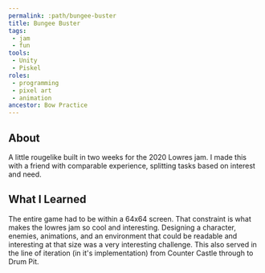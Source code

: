 ```yaml
---
permalink: :path/bungee-buster
title: Bungee Buster
tags:
 - jam
 - fun
tools:
 - Unity
 - Piskel
roles:
 - programming
 - pixel art
 - animation
ancestor: Bow Practice
---
```


## About
A little rougelike built in two weeks for the 2020 Lowres jam. I made this with a friend with comparable experience, splitting tasks based on interest and need.

## What I Learned
The entire game had to be within a 64x64 screen. That constraint is what makes the lowres jam so cool and interesting. Designing a character, enemies, animations, and an environment that could be readable and interesting at that size was a very interesting challenge. This also served in the line of iteration (in it's implementation) from Counter Castle through to Drum Pit.